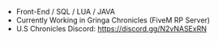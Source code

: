 - Front-End / SQL / LUA / JAVA
- Currently Working in Gringa Chronicles (FiveM RP Server)
- U.S Chronicles Discord: https://discord.gg/N2vNASExRN
